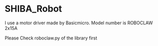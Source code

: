 # SHIBA_Robot
I use a motor driver made by Basicmicro. Model number is ROBOCLAW 2x15A 

Please Check roboclaw.py of the library first